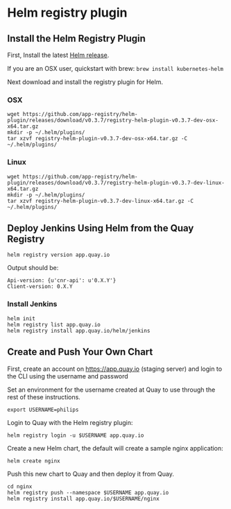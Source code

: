 # Helm registry plugin

## Install the Helm Registry Plugin

First, Install the latest [Helm release](https://github.com/kubernetes/helm#install).

If you are an OSX user, quickstart with brew: `brew install kubernetes-helm`

Next download and install the registry plugin for Helm.

### OSX

```
wget https://github.com/app-registry/helm-plugin/releases/download/v0.3.7/registry-helm-plugin-v0.3.7-dev-osx-x64.tar.gz
mkdir -p ~/.helm/plugins/
tar xzvf registry-helm-plugin-v0.3.7-dev-osx-x64.tar.gz -C ~/.helm/plugins/
```

### Linux

```
wget https://github.com/app-registry/helm-plugin/releases/download/v0.3.7/registry-helm-plugin-v0.3.7-dev-linux-x64.tar.gz
mkdir -p ~/.helm/plugins/
tar xzvf registry-helm-plugin-v0.3.7-dev-linux-x64.tar.gz -C ~/.helm/plugins/
```

## Deploy Jenkins Using Helm from the Quay Registry


```
helm registry version app.quay.io
```

Output should be:
```
Api-version: {u'cnr-api': u'0.X.Y'}
Client-version: 0.X.Y
```

### Install Jenkins

```
helm init
helm registry list app.quay.io
helm registry install app.quay.io/helm/jenkins
```

## Create and Push Your Own Chart

First, create an account on https://app.quay.io (staging server) and login to the CLI using the username and password

Set an environment for the username created at Quay to use through the rest of these instructions.

```
export USERNAME=philips
```

Login to Quay with the Helm registry plugin:

```
helm registry login -u $USERNAME app.quay.io
```

Create a new Helm chart, the default will create a sample nginx application:

```
helm create nginx
```

Push this new chart to Quay and then deploy it from Quay.

```
cd nginx
helm registry push --namespace $USERNAME app.quay.io
helm registry install app.quay.io/$USERNAME/nginx
```
